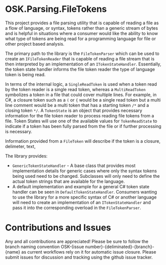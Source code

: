 # OSK.Parsing.FileTokens
This project provides a file parsing utility that is capable of reading a file as a flow of language, or syntax, tokens rather than a generic stream
of bytes and is helpful in situations where a consumer would like the ability to know what type of tokens are being read for a programming language for file
or other project based analysis.

The primary path to the library is the `FileTokenParser` which can be used to create an `IFileTokenReader` that is capable of reading a file stream that is
then interpreted by an implementation of an `ITokenStateHandler`. Essentially, the token state handler informs the file token reader the type of language token
is being read.  

In terms of the internal logic, a `SingleReadToken` is used when a token read by the token reader is a single read token, whereas a `MultiReadToken` symbolizes a 
token in a file that could cover multiple lines. For example, in C#, a closure token such as a `(` or `{` would be a single read token but a multi line comment would be
a multi token that has a starting token `/*` and a closing token `*/`. A `TokenState` is an object that provides necessary information for the file token reader to process
reading file tokens from a file. Token States will use one of the available values for `TokenReadState` to indicate if a token has been fully parsed from the file or if further
processing is necessary.

Information provided from a `FileToken` will describe if the token is a closure, delimeter, text, 

The library provides:
* `GenericTokenStateHandler` - A base class that provides most implementation details for generic cases where only the syntax tokens being used need to be changed. Subclasses will only need to define the actual token strings that are available for the language.
* A default implementation and example for a general C# token state handler can be seen in `DefaultTokenStateHandler`. Consumers wanting to use the
library for a more specific syntax of C# or another language will need to create an implementation of an `ITokenStateHandler` and pass it into the corresponding 
overload in the `FileTokenParser`.

# Contributions and Issues
Any and all contributions are appreciated! Please be sure to follow the branch naming convention OSK-{issue number}-{deliminated}-{branch}-{name} as current workflows rely on it for automatic issue closure. Please submit issues for discussion and tracking using the github issue tracker.